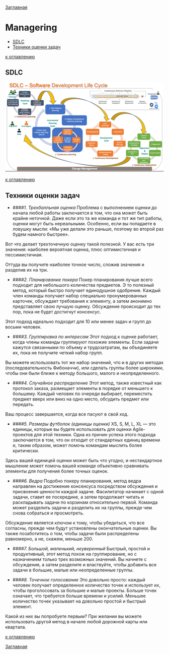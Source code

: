 [Заглавная](README.md)

# Managering

+ [SDLC](#SDLC)
+ [Техники оценки задач](#Техники-оценки-задач)

[к оглавлению](#Managering)

[sdlc]:img/manage/sdlc.png

## SDLC

![icon][sdlc]

[к оглавлению](#Managering)

## Техники оценки задач

- ####*1. Трехбалльная оценка*
   Проблема с выполнением оценки до начала любой работы заключается в том, 
что она может быть крайне неточной. Даже если это та же команда и тот же тип работы, 
оценки могут быть нереальными. Особенно, если вы попадаете в ловушку мысли: 
«Мы уже делали это раньше, поэтому во второй раз будем намного быстрее».

Вот что делает трехточечную оценку такой полезной. 
У вас есть три значения: наиболее вероятная оценка, плюс оптимистичная и пессимистичная.

Оттуда вы получите наиболее точное число, сложив значения и разделив их на три.

- ####*2. Планирование покера*
   Покер планирования лучше всего подходит для небольшого количества предметов. Э
то полезный метод, который быстро получает единодушное одобрение. 
Каждый член команды получает набор специально пронумерованных карточек, обсуждает требования к элементу, 
а затем анонимно представляет свою лучшую оценку. Обсуждение происходит до тех пор, 
пока не будет достигнут консенсус.

Этот подход идеально подходит для 10 или менее задач и групп до восьми человек.

- ####*3. Группировка по интересам*
   Этот подход к оценке работает, когда члены команды группируют похожие элементы. 
Если задачи кажутся связанными по объему и трудозатратам, вы объединяете их, 
пока не получите четкий набор групп.

Вы можете использовать тот же набор значений, что и в других методах (последовательность Фибоначчи), 
или сделать группы более широкими, чтобы они были ближе к методу большого, малого и неопределенного.

- ####*4. Случайное распределение*
   Этот метод, также известный как протокол заказа, размещает элементы в порядке от меньшего к большему. 
Каждый человек по очереди выбирает, переместить предмет вверх или вниз на одно место, 
обсудить предмет или передать.

Ваш процесс завершается, когда все пасуют в свой ход.

- ####*5. Размеры футболок (единицы оценки)*
   XS, S, M, L, XL — это единицы, которые вы будете использовать для оценки Agile-проектов для этой техники.
Одна из причин успеха этого подхода заключается в том, что он отходит от стандартных единиц времени и, 
таким образом, может помочь командам мыслить более критически.

Здесь вашей единицей оценки может быть что угодно, 
и нестандартное мышление может помочь вашей команде объективно сравнивать элементы для получения 
более точных оценок.

- ####*6. Ведра*
   Подобно покеру планирования, метод ведра направлен на достижение консенсуса 
посредством обсуждения и присвоения ценности каждой задаче. 
Фасилитатор начинает с одной задачи, ставит ее посередине, а затем продолжает читать и 
раскладывать задачи по корзинам относительно первой. 
Команда может разделить задачи и разделить их на группы, прежде чем снова собраться и просмотреть.

Обсуждение является ключом к тому, чтобы убедиться, что все согласны, 
прежде чем будут установлены окончательные оценки. Вы также позаботитесь о том, 
чтобы задачи были распределены равномерно, а не, скажем, меньше 200.

- ####*7. Большой, маленький, неуверенный*
   Быстрый, простой и продуктивный, этот метод похож на группирование, 
но с назначением только трех возможных значений. 
Вы начнете с обсуждения, а затем разделите и властвуйте, чтобы добавить все задачи в большие, 
малые или неопределенные группы.

- ####*8. Точечное голосование*
   Это довольно просто: каждый человек получает определенное количество точек и использует их, 
чтобы проголосовать за большие и малые проекты. Больше точек означает, 
что требуется больше времени и усилий. 
Меньшее количество точек указывает на довольно простой и быстрый элемент.

Какой из них вы попробуете первым? При желании вы можете использовать другой метод в 
начале любой дорожной карты или квартала.

[к оглавлению](#Managering)

[Заглавная](README.md)